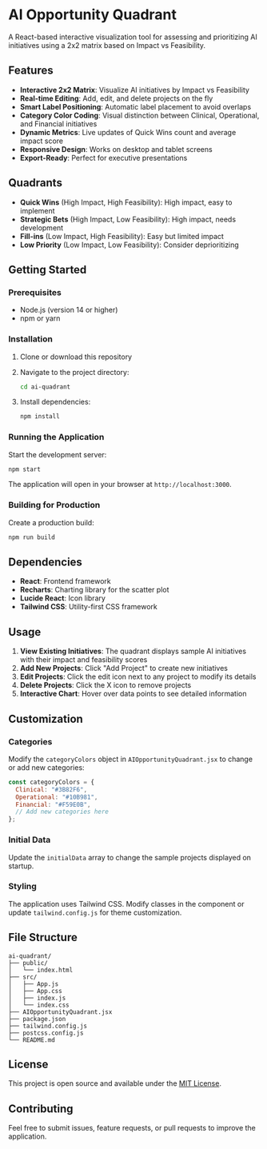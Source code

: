 # AI Opportunity Quadrant

A React-based interactive visualization tool for assessing and prioritizing AI initiatives using a 2x2 matrix based on Impact vs Feasibility.

## Features

- **Interactive 2x2 Matrix**: Visualize AI initiatives by Impact vs Feasibility
- **Real-time Editing**: Add, edit, and delete projects on the fly
- **Smart Label Positioning**: Automatic label placement to avoid overlaps
- **Category Color Coding**: Visual distinction between Clinical, Operational, and Financial initiatives
- **Dynamic Metrics**: Live updates of Quick Wins count and average impact score
- **Responsive Design**: Works on desktop and tablet screens
- **Export-Ready**: Perfect for executive presentations

## Quadrants

- **Quick Wins** (High Impact, High Feasibility): High impact, easy to implement
- **Strategic Bets** (High Impact, Low Feasibility): High impact, needs development
- **Fill-ins** (Low Impact, High Feasibility): Easy but limited impact  
- **Low Priority** (Low Impact, Low Feasibility): Consider deprioritizing

## Getting Started

### Prerequisites

- Node.js (version 14 or higher)
- npm or yarn

### Installation

1. Clone or download this repository
2. Navigate to the project directory:
   ```bash
   cd ai-quadrant
   ```

3. Install dependencies:
   ```bash
   npm install
   ```

### Running the Application

Start the development server:
```bash
npm start
```

The application will open in your browser at `http://localhost:3000`.

### Building for Production

Create a production build:
```bash
npm run build
```

## Dependencies

- **React**: Frontend framework
- **Recharts**: Charting library for the scatter plot
- **Lucide React**: Icon library
- **Tailwind CSS**: Utility-first CSS framework

## Usage

1. **View Existing Initiatives**: The quadrant displays sample AI initiatives with their impact and feasibility scores
2. **Add New Projects**: Click "Add Project" to create new initiatives
3. **Edit Projects**: Click the edit icon next to any project to modify its details
4. **Delete Projects**: Click the X icon to remove projects
5. **Interactive Chart**: Hover over data points to see detailed information

## Customization

### Categories
Modify the `categoryColors` object in `AIOpportunityQuadrant.jsx` to change or add new categories:

```javascript
const categoryColors = {
  Clinical: "#3B82F6",
  Operational: "#10B981", 
  Financial: "#F59E0B",
  // Add new categories here
};
```

### Initial Data
Update the `initialData` array to change the sample projects displayed on startup.

### Styling
The application uses Tailwind CSS. Modify classes in the component or update `tailwind.config.js` for theme customization.

## File Structure

```
ai-quadrant/
├── public/
│   └── index.html
├── src/
│   ├── App.js
│   ├── App.css
│   ├── index.js
│   └── index.css
├── AIOpportunityQuadrant.jsx
├── package.json
├── tailwind.config.js
├── postcss.config.js
└── README.md
```

## License

This project is open source and available under the [MIT License](LICENSE).

## Contributing

Feel free to submit issues, feature requests, or pull requests to improve the application.